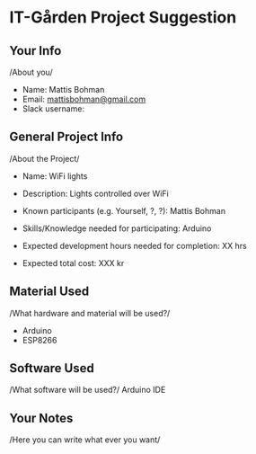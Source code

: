 # IT-Gården Project Suggestion
## Your Info
/About you/
   - Name: Mattis Bohman
   - Email: mattisbohman@gmail.com
   - Slack username:

## General Project Info
/About the Project/
   - Name: WiFi lights

   - Description: Lights controlled over WiFi

   - Known participants (e.g. Yourself, ?, ?): Mattis Bohman

   - Skills/Knowledge needed for participating: Arduino

   - Expected development hours needed for completion: XX hrs

   - Expected total cost: XXX kr


## Material Used
/What hardware and material will be used?/
- Arduino
- ESP8266

## Software Used
/What software will be used?/
Arduino IDE

## Your Notes
/Here you can write what ever you want/
